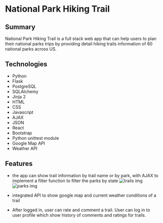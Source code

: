 # National Park Hiking Trail

## Summary
   National Park Hiking Trail is a full stack web app that can help users to plan their national parks trips by providing detail hiking trails information of 60 national parks across US.

## Technologies
  
  * Python
  * Flask
  * PostgreSQL
  * SQLAlchemy
  * Jinja 2
  * HTML
  * CSS
  * Javascript
  * AJAX
  * JSON
  * React
  * Bootstrap
  * Python unittest module
  * Google Map API
  * Weather API

  ## Features

  * the app can show trail information by trail name or by park, with AJAX to implement a filter function to filter the parks by state
  ![trails img](https://github.com/dali798/my-capstone-project/tree/main/static/img/by_trail.png "trails name")
  ![parks img](https://github.com/dali798/my-capstone-project/tree/main/static/img/by_park.png "parks name")

  * integrated API to show google map and current weather conditions of a trail

  * After logged in, user can rate and comment a trail. User can log in to user profile which show history of comments and      ratings for trails.